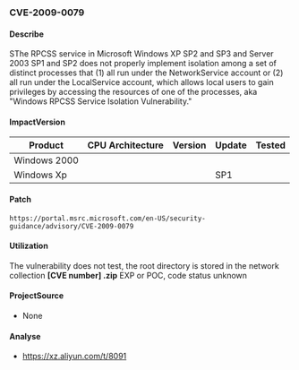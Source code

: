###  CVE-2009-0079

#### Describe

SThe RPCSS service in Microsoft Windows XP SP2 and SP3 and Server 2003 SP1 and SP2 does not properly implement isolation among a set of distinct processes that (1) all run under the NetworkService account or (2) all run under the LocalService account, which allows local users to gain privileges by accessing the resources of one of the processes, aka "Windows RPCSS Service Isolation Vulnerability."

#### ImpactVersion

| Product      | CPU Architecture | Version | Update | Tested |
| ------------ | ---------------- | ------- | ------ | ------ |
| Windows 2000 |                  |         |        |        |
| Windows Xp   |                  |         | SP1    |        |

#### Patch

```
https://portal.msrc.microsoft.com/en-US/security-guidance/advisory/CVE-2009-0079
```

#### Utilization

The vulnerability does not test, the root directory is stored in the network collection **[CVE number] .zip** EXP or POC, code status unknown

#### ProjectSource

- None

#### Analyse

- https://xz.aliyun.com/t/8091
